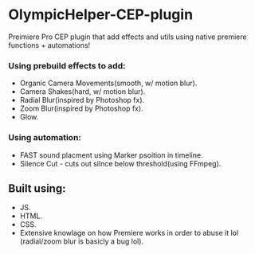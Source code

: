 # OlympicHelper-CEP-plugin
Preimiere Pro CEP plugin that add effects and utils using native premiere functions + automations!

### Using prebuild effects to add:
* Organic Camera Movements(smooth, w/ motion blur).
* Camera Shakes(hard, w/ motion blur).
* Radial Blur(inspired by Photoshop fx).
* Zoom Blur(inspired by Photoshop fx).
* Glow.

### Using automation:
* FAST sound placment using Marker psoition in timeline.
* Silence Cut - cuts out silnce below threshold(using FFmpeg).

## Built using:
* JS.
* HTML.
* CSS.
* Extensive knowlage on how Premiere works in order to abuse it lol (radial/zoom blur is basicly a bug lol).

